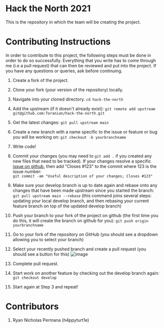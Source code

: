 # Hack the North 2021
This is the repository in which the team will be creating the project.

# Contributing Instructions
In order to contribute to this project, the following steps must be done in order to do so successfully. Everything that you write has to come through me (i.e a pull request) that can then be reviewed and put into the project. If you have any questions or queries, ask before continuing. 

1. Create a fork of the project.
1. Clone your fork (your version of the repository) locally.
3. Navigate into your cloned directory. `cd hack-the-north`
4. Add the upstream (if it doesn't already exist): `git remote add upstream git@github.com:Toranian/hack-the-north.git`
5. Get the latest changes: `git pull upstream main`
6. Create a new branch with a name specific to the issue or feature or bug you will be working on: `git checkout -b yourbranchname`
7. Write code!
8. Commit your changes (you may need to `git add .` if you created any new files that need to be tracked).  If your changes resolve a specific [issue on github](https://github.com/Toranian/hack-the-north/issues), then add "Closes #123" to the commit where 123 is the issue number:  
`git commit -am "Useful description of your changes; Closes #123"`
9. Make sure your develop branch is up to date again and rebase onto any changes that have been made upstream since you started the branch: `git pull upstream main --rebase`  (this command joins several steps: updating your local develop branch, and then rebasing your current feature branch on top of the updated develop branch)
10. Push your branch to your fork of the project on github (the first time you do this, it will create the branch on github for you): `git push origin yourbranchname`
11. Go to your fork of the repository on GitHub (you should see a dropdown allowing you to select your branch)
12. Select your recently pushed branch and create a pull request (you should see a button for this)
![image](https://user-images.githubusercontent.com/10604391/125674000-d02eb7a0-b85d-4c8f-b8dd-2b144e274f7d.png)

10. Complete pull request.
11. Start work on another feature by checking out the develop branch again: `git checkout develop`
12. Start again at Step 3 and repeat!

# Contributors
1. Ryan Nicholas Permana (h4ppyturt1e)